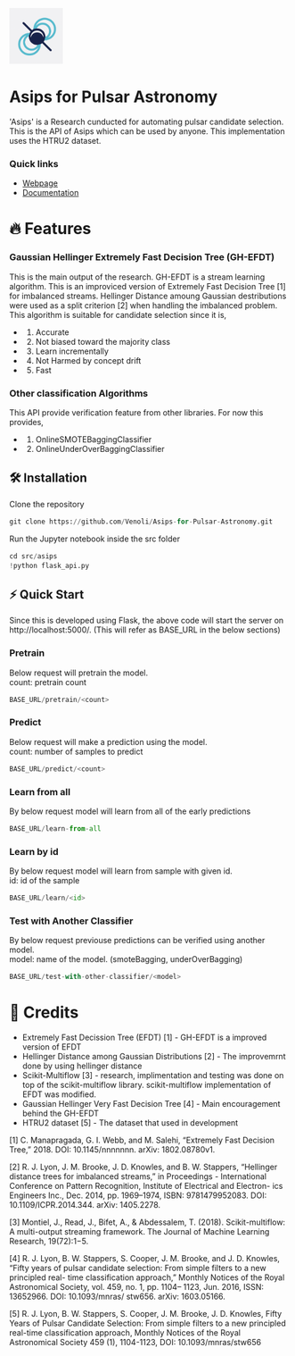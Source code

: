 
<p><img src="https://github.com/Venoli/Asips-for-Pulsar-Astronomy/blob/AddGaussianHellingerSplitCriterion/docs/_static/images/Asips-logo.png?raw=true" height="100"/></p>
<h1>Asips for Pulsar Astronomy</h1>  
'Asips' is a Research cunducted for automating pulsar candidate selection. This is the API of Asips which can be used by anyone.
This implementation uses the HTRU2 dataset.

### Quick links
* [Webpage](https://asips-for-pulsars-astronomy.web.app/)
* [Documentation](https://github.com/Venoli/Asips-for-Pulsar-Astronomy#readme)

# :fire: Features

### Gaussian Hellinger Extremely Fast Decision Tree (GH-EFDT)
This is the main output of the research. GH-EFDT is a stream learning algorithm. This is an 
improviced version of Extremely Fast Decision Tree [1] for imbalanced streams. Hellinger Distance amoung 
Gaussian destributions were used as a split criterion [2] when handling the imbalanced problem.
This algorithm is suitable for candidate selection since it is,

- 1) Accurate
- 2) Not biased toward the majority class
- 3) Learn incrementally
- 4) Not Harmed by concept drift
- 5) Fast


### Other classification Algorithms
This API provide verification feature from other libraries. For now this provides,

- 1) OnlineSMOTEBaggingClassifier
- 2) OnlineUnderOverBaggingClassifier


## 🛠 Installation
Clone the repository

```python
git clone https://github.com/Venoli/Asips-for-Pulsar-Astronomy.git
```
Run the Jupyter notebook inside the src folder
```python
cd src/asips
!python flask_api.py
```

## ⚡️ Quick Start

Since this is developed using Flask, the above code will start the server on http://localhost:5000/. (This will refer as BASE_URL in the below sections)

### Pretrain
Below request will pretrain the model. <br>
count: pretrain count
```python
BASE_URL/pretrain/<count>
```

### Predict
Below request will make a prediction using the model.  <br>
count: number of samples to predict
```python
BASE_URL/predict/<count>
```

### Learn from all
By below request model will learn from all of the early predictions
```python
BASE_URL/learn-from-all
```
### Learn by id
By below request model will learn from sample with given id.  <br>
id: id of the sample
```python
BASE_URL/learn/<id>
```

### Test with Another Classifier
By below request previouse predictions can be verified using another model.  <br>
model: name of the model. 
      (smoteBagging, underOverBagging)
```python
BASE_URL/test-with-other-classifier/<model>
```

# :open_book: Credits
- Extremely Fast Decission Tree (EFDT) [1] - GH-EFDT is a improved version of EFDT
- Hellinger Distance among Gaussian Distributions [2] - The improvemrnt done by using hellinger distance
- Scikit-Multiflow [3] - research, implimentation and testing was done on top of the scikit-multiflow library.
  scikit-multiflow implementation of EFDT was modified.
- Gaussian Hellinger Very Fast Decision Tree [4] - Main encouragement behind the GH-EFDT
- HTRU2 dataset [5] - The dataset that used in development

[1] C. Manapragada, G. I. Webb, and M. Salehi, “Extremely Fast Decision Tree,” 2018. DOI: 10.1145/nnnnnnn. arXiv: 1802.08780v1.

[2] R. J. Lyon, J. M. Brooke, J. D. Knowles, and B. W. Stappers, “Hellinger distance trees for imbalanced streams,” in Proceedings - International Conference on         Pattern Recognition, Institute of Electrical and Electron- ics Engineers Inc., Dec. 2014, pp. 1969–1974, ISBN: 9781479952083. DOI: 10.1109/ICPR.2014.344.           arXiv: 1405.2278.

[3] Montiel, J., Read, J., Bifet, A., & Abdessalem, T. (2018). Scikit-multiflow: A multi-output streaming framework. The Journal of Machine Learning Research,           19(72):1−5.

[4] R. J. Lyon, B. W. Stappers, S. Cooper, J. M. Brooke, and J. D. Knowles, “Fifty years of pulsar candidate selection: From simple filters to a new principled         real- time classification approach,” Monthly Notices of the Royal Astronomical Society, vol. 459, no. 1, pp. 1104– 1123, Jun. 2016, ISSN: 13652966. DOI:             10.1093/mnras/ stw656. arXiv: 1603.05166.

[5] R. J. Lyon, B. W. Stappers, S. Cooper, J. M. Brooke, J. D. Knowles, Fifty Years of Pulsar Candidate Selection: From simple filters to a new principled real-time     classification approach, Monthly Notices of the Royal Astronomical Society 459 (1), 1104-1123, DOI: 10.1093/mnras/stw656

